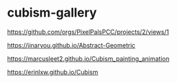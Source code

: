 # cubism-gallery

<a href="https://github.com/orgs/PixelPalsPCC/projects/2/views/1" target="_blank">https://github.com/orgs/PixelPalsPCC/projects/2/views/1</a>

<a href="https://jinaryou.github.io/Abstract-Geometric" target="_blank">https://jinaryou.github.io/Abstract-Geometric</a>

<a href="https://marcusleet2.github.io/Cubism_painting_animation" target="_black">https://marcusleet2.github.io/Cubism_painting_animation<a>

<a href="https://erinlxw.github.io/Cubism" target="_black">https://erinlxw.github.io/Cubism<a>

